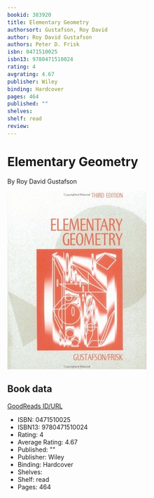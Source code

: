 ```yaml
---
bookid: 383920
title: Elementary Geometry
authorsort: Gustafson, Roy David
author: Roy David Gustafson
authors: Peter D. Frisk
isbn: 0471510025
isbn13: 9780471510024
rating: 4
avgrating: 4.67
publisher: Wiley
binding: Hardcover
pages: 464
published: ""
shelves: 
shelf: read
review: 
---
```


# Elementary Geometry

By Roy David Gustafson

![](../../assets/bookcovers/1388640715l/383920.jpg)

## Book data

[GoodReads ID/URL](https://www.goodreads.com/book/show/383920)

- ISBN: 0471510025
- ISBN13: 9780471510024
- Rating: 4
- Average Rating: 4.67
- Published: ""
- Publisher: Wiley
- Binding: Hardcover
- Shelves: 
- Shelf: read
- Pages: 464

